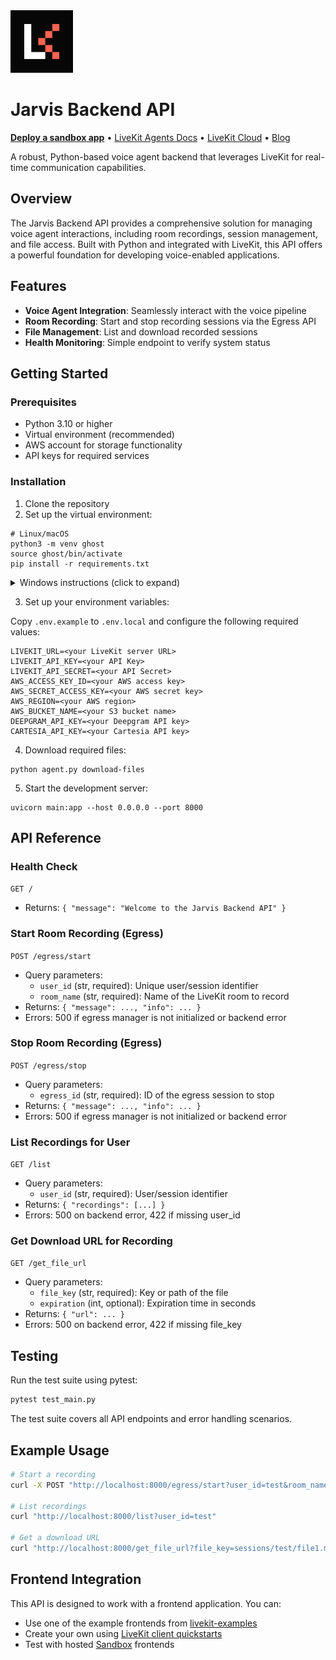 <a href="https://livekit.io/">
  <img src="./.github/assets/livekit-mark.png" alt="LiveKit logo" width="100" height="100">
</a>

# Jarvis Backend API

<p>
  <a href="https://cloud.livekit.io/projects/p_/sandbox"><strong>Deploy a sandbox app</strong></a>
  •
  <a href="https://docs.livekit.io/agents/overview/">LiveKit Agents Docs</a>
  •
  <a href="https://livekit.io/cloud">LiveKit Cloud</a>
  •
  <a href="https://blog.livekit.io/">Blog</a>
</p>

A robust, Python-based voice agent backend that leverages LiveKit for real-time communication capabilities.

## Overview

The Jarvis Backend API provides a comprehensive solution for managing voice agent interactions, including room recordings, session management, and file access. Built with Python and integrated with LiveKit, this API offers a powerful foundation for developing voice-enabled applications.

## Features

- **Voice Agent Integration**: Seamlessly interact with the voice pipeline
- **Room Recording**: Start and stop recording sessions via the Egress API
- **File Management**: List and download recorded sessions
- **Health Monitoring**: Simple endpoint to verify system status

## Getting Started

### Prerequisites

- Python 3.10 or higher
- Virtual environment (recommended)
- AWS account for storage functionality
- API keys for required services

### Installation

1. Clone the repository
2. Set up the virtual environment:

```console
# Linux/macOS
python3 -m venv ghost
source ghost/bin/activate
pip install -r requirements.txt
```

<details>
  <summary>Windows instructions (click to expand)</summary>
  
```cmd
:: Windows (CMD/PowerShell)
python -m venv ghost
ghost\Scripts\activate
pip install -r requirements.txt
```
</details>

3. Set up your environment variables:

Copy `.env.example` to `.env.local` and configure the following required values:

```
LIVEKIT_URL=<your LiveKit server URL>
LIVEKIT_API_KEY=<your API Key>
LIVEKIT_API_SECRET=<your API Secret>
AWS_ACCESS_KEY_ID=<your AWS access key>
AWS_SECRET_ACCESS_KEY=<your AWS secret key>
AWS_REGION=<your AWS region>
AWS_BUCKET_NAME=<your S3 bucket name>
DEEPGRAM_API_KEY=<your Deepgram API key>
CARTESIA_API_KEY=<your Cartesia API key>
```

4. Download required files:

```console
python agent.py download-files
```

5. Start the development server:

```console
uvicorn main:app --host 0.0.0.0 --port 8000
```

## API Reference

### Health Check
`GET /`
- Returns: `{ "message": "Welcome to the Jarvis Backend API" }`

### Start Room Recording (Egress)
`POST /egress/start`
- Query parameters:
  - `user_id` (str, required): Unique user/session identifier
  - `room_name` (str, required): Name of the LiveKit room to record
- Returns: `{ "message": ..., "info": ... }`
- Errors: 500 if egress manager is not initialized or backend error

### Stop Room Recording (Egress)
`POST /egress/stop`
- Query parameters:
  - `egress_id` (str, required): ID of the egress session to stop
- Returns: `{ "message": ..., "info": ... }`
- Errors: 500 if egress manager is not initialized or backend error

### List Recordings for User
`GET /list`
- Query parameters:
  - `user_id` (str, required): User/session identifier
- Returns: `{ "recordings": [...] }`
- Errors: 500 on backend error, 422 if missing user_id

### Get Download URL for Recording
`GET /get_file_url`
- Query parameters:
  - `file_key` (str, required): Key or path of the file
  - `expiration` (int, optional): Expiration time in seconds
- Returns: `{ "url": ... }`
- Errors: 500 on backend error, 422 if missing file_key

## Testing

Run the test suite using pytest:

```bash
pytest test_main.py
```

The test suite covers all API endpoints and error handling scenarios.

## Example Usage

```bash
# Start a recording
curl -X POST "http://localhost:8000/egress/start?user_id=test&room_name=myroom"

# List recordings
curl "http://localhost:8000/list?user_id=test"

# Get a download URL
curl "http://localhost:8000/get_file_url?file_key=sessions/test/file1.mp4"
```

## Frontend Integration

This API is designed to work with a frontend application. You can:

- Use one of the example frontends from [livekit-examples](https://github.com/livekit-examples/)
- Create your own using [LiveKit client quickstarts](https://docs.livekit.io/realtime/quickstarts/)
- Test with hosted [Sandbox](https://cloud.livekit.io/projects/p_/sandbox) frontends
